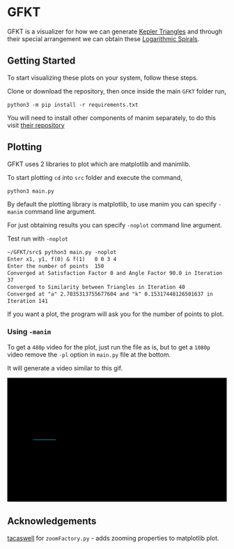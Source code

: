 # GFKT
GFKT is a visualizer for how we can generate [Kepler Triangles](https://en.wikipedia.org/wiki/Kepler_triangle) and through their special arrangement we can obtain these [Logarithmic Spirals](https://en.wikipedia.org/wiki/Logarithmic_spiral).
## Getting Started
To start visualizing these plots on your system, follow these steps.

Clone or download the repository, then once inside the main `GFKT` folder run,
```
python3 -m pip install -r requirements.txt
```
You will need to install other components of manim separately, to do this visit [their repository](https://github.com/3b1b/manim#installation)
## Plotting
GFKT uses 2 libraries to plot which are matplotlib and manimlib.

To start plotting `cd` into `src` folder and execute the command,
```
python3 main.py
```
By default the plotting library is matplotlib, to use manim you can specify `-manim` command line argument.

For just obtaining results you can specify `-noplot` command line argument.


Test run with `-noplot`
```
~/GFKT/src$ python3 main.py -noplot
Enter x1, y1, f(0) & f(1)	0 0 3 4
Enter the number of points	150
Converged at Satisfaction Factor 0 and Angle Factor 90.0 in Iteration 37
Converged to Similarity between Triangles in Iteration 40
Converged at "a" 2.7035313755677604 and "k" 0.15317448126501637 in Iteration 141
```
If you want a plot, the program will ask you for the number of points to plot.
### Using `-manim`
To get a `480p` video for the plot, just run the file as is, but to get a `1080p` video remove the `-pl` option in `main.py` file at the bottom.

It will generate a video similar to this gif.


![Manim-plot](/img/Shapes-Manim.gif)

## Acknowledgements
[tacaswell](https://gist.github.com/tacaswell/3144287) for `zoomFactory.py` - adds zooming properties to matplotlib plot.
